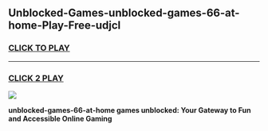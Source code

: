 
## Unblocked-Games-unblocked-games-66-at-home-Play-Free-udjcl
<h3>
<a href="https://premium76.site?title=unblocked-games-66-at-home&ref=23A">CLICK TO PLAY</a></h3>
<hr>

<h3>
<a href="https://premium76.site?title=unblocked-games-66-at-home&ref=23A">CLICK 2 PLAY</a>
  
</h3>

<a href="https://premium76.site?title=unblocked-games-66-at-home&ref=23A"><img src="https://clearcache.store/games.png"></a>


**unblocked-games-66-at-home games unblocked: Your Gateway to Fun and Accessible Online Gaming**
